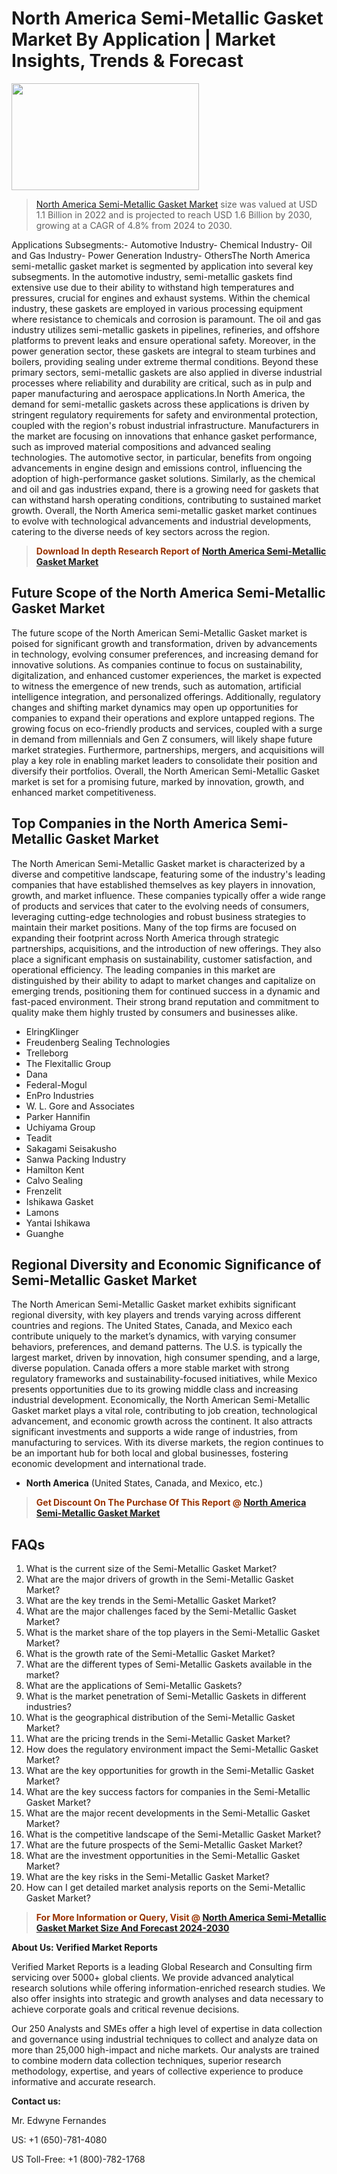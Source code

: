 <p><h1>North America Semi-Metallic Gasket Market By Application | Market Insights, Trends & Forecast</h1><p><img class="aligncenter size-medium wp-image-105565" src="https://ffe5etoiles.com/wp-content/uploads/2025/01/MST7-300x171.png" alt="" width="300" height="171" /></p><blockquote><p><a href="https://www.verifiedmarketreports.com/download-sample/?rid=561946&utm_source=Github-NA&utm_medium=362" target="_blank">North America Semi-Metallic Gasket Market</a> size was valued at USD 1.1 Billion in 2022 and is projected to reach USD 1.6 Billion by 2030, growing at a CAGR of 4.8% from 2024 to 2030.</p></blockquote>Applications Subsegments:- Automotive Industry- Chemical Industry- Oil and Gas Industry- Power Generation Industry- OthersThe North America semi-metallic gasket market is segmented by application into several key subsegments. In the automotive industry, semi-metallic gaskets find extensive use due to their ability to withstand high temperatures and pressures, crucial for engines and exhaust systems. Within the chemical industry, these gaskets are employed in various processing equipment where resistance to chemicals and corrosion is paramount. The oil and gas industry utilizes semi-metallic gaskets in pipelines, refineries, and offshore platforms to prevent leaks and ensure operational safety. Moreover, in the power generation sector, these gaskets are integral to steam turbines and boilers, providing sealing under extreme thermal conditions. Beyond these primary sectors, semi-metallic gaskets are also applied in diverse industrial processes where reliability and durability are critical, such as in pulp and paper manufacturing and aerospace applications.In North America, the demand for semi-metallic gaskets across these applications is driven by stringent regulatory requirements for safety and environmental protection, coupled with the region's robust industrial infrastructure. Manufacturers in the market are focusing on innovations that enhance gasket performance, such as improved material compositions and advanced sealing technologies. The automotive sector, in particular, benefits from ongoing advancements in engine design and emissions control, influencing the adoption of high-performance gasket solutions. Similarly, as the chemical and oil and gas industries expand, there is a growing need for gaskets that can withstand harsh operating conditions, contributing to sustained market growth. Overall, the North America semi-metallic gasket market continues to evolve with technological advancements and industrial developments, catering to the diverse needs of key sectors across the region.</p><blockquote><p><span style="color: #993300;"><strong>Download In depth Research Report of <a href="https://www.verifiedmarketreports.com/download-sample/?rid=561946&utm_source=Github-NA&utm_medium=362">North America Semi-Metallic Gasket Market</a></strong></span></p></blockquote><h2>Future Scope of the North America Semi-Metallic Gasket Market</h2><p>The future scope of the North American Semi-Metallic Gasket market is poised for significant growth and transformation, driven by advancements in technology, evolving consumer preferences, and increasing demand for innovative solutions. As companies continue to focus on sustainability, digitalization, and enhanced customer experiences, the market is expected to witness the emergence of new trends, such as automation, artificial intelligence integration, and personalized offerings. Additionally, regulatory changes and shifting market dynamics may open up opportunities for companies to expand their operations and explore untapped regions. The growing focus on eco-friendly products and services, coupled with a surge in demand from millennials and Gen Z consumers, will likely shape future market strategies. Furthermore, partnerships, mergers, and acquisitions will play a key role in enabling market leaders to consolidate their position and diversify their portfolios. Overall, the North American Semi-Metallic Gasket market is set for a promising future, marked by innovation, growth, and enhanced market competitiveness.</p><h2>Top Companies in the North America Semi-Metallic Gasket Market</h2><p>The North American Semi-Metallic Gasket market is characterized by a diverse and competitive landscape, featuring some of the industry's leading companies that have established themselves as key players in innovation, growth, and market influence. These companies typically offer a wide range of products and services that cater to the evolving needs of consumers, leveraging cutting-edge technologies and robust business strategies to maintain their market positions. Many of the top firms are focused on expanding their footprint across North America through strategic partnerships, acquisitions, and the introduction of new offerings. They also place a significant emphasis on sustainability, customer satisfaction, and operational efficiency. The leading companies in this market are distinguished by their ability to adapt to market changes and capitalize on emerging trends, positioning them for continued success in a dynamic and fast-paced environment. Their strong brand reputation and commitment to quality make them highly trusted by consumers and businesses alike.</p><p><ul><li>ElringKlinger </li><li> Freudenberg Sealing Technologies </li><li> Trelleborg </li><li> The Flexitallic Group </li><li> Dana </li><li> Federal-Mogul </li><li> EnPro Industries </li><li> W. L. Gore and Associates </li><li> Parker Hannifin </li><li> Uchiyama Group </li><li> Teadit </li><li> Sakagami Seisakusho </li><li> Sanwa Packing Industry </li><li> Hamilton Kent </li><li> Calvo Sealing </li><li> Frenzelit </li><li> Ishikawa Gasket </li><li> Lamons </li><li> Yantai Ishikawa </li><li> Guanghe</li></ul></p><h2>Regional Diversity and Economic Significance of Semi-Metallic Gasket Market</h2><p>The North American Semi-Metallic Gasket market exhibits significant regional diversity, with key players and trends varying across different countries and regions. The United States, Canada, and Mexico each contribute uniquely to the market’s dynamics, with varying consumer behaviors, preferences, and demand patterns. The U.S. is typically the largest market, driven by innovation, high consumer spending, and a large, diverse population. Canada offers a more stable market with strong regulatory frameworks and sustainability-focused initiatives, while Mexico presents opportunities due to its growing middle class and increasing industrial development. Economically, the North American Semi-Metallic Gasket market plays a vital role, contributing to job creation, technological advancement, and economic growth across the continent. It also attracts significant investments and supports a wide range of industries, from manufacturing to services. With its diverse markets, the region continues to be an important hub for both local and global businesses, fostering economic development and international trade.</p><ul> <li><strong>North America</strong> (United States, Canada, and Mexico, etc.)</li></ul><blockquote><p><span style="color: #993300;"><strong>Get Discount On The Purchase Of This Report @ <a href="https://www.verifiedmarketreports.com/ask-for-discount/?rid=561946&utm_source=Github-NA&utm_medium=362">North America Semi-Metallic Gasket Market</a></strong></span></p></blockquote><h2>FAQs</h2><p><ol> <li>What is the current size of the Semi-Metallic Gasket Market?</div><div></li> <li>What are the major drivers of growth in the Semi-Metallic Gasket Market?</div><div></li> <li>What are the key trends in the Semi-Metallic Gasket Market?</div><div></li> <li>What are the major challenges faced by the Semi-Metallic Gasket Market?</div><div></li> <li>What is the market share of the top players in the Semi-Metallic Gasket Market?</div><div></li> <li>What is the growth rate of the Semi-Metallic Gasket Market?</div><div></li> <li>What are the different types of Semi-Metallic Gaskets available in the market?</div><div></li> <li>What are the applications of Semi-Metallic Gaskets?</div><div></li> <li>What is the market penetration of Semi-Metallic Gaskets in different industries?</div><div></li> <li>What is the geographical distribution of the Semi-Metallic Gasket Market?</div><div></li> <li>What are the pricing trends in the Semi-Metallic Gasket Market?</div><div></li> <li>How does the regulatory environment impact the Semi-Metallic Gasket Market?</div><div></li> <li>What are the key opportunities for growth in the Semi-Metallic Gasket Market?</div><div></li> <li>What are the key success factors for companies in the Semi-Metallic Gasket Market?</div><div></li> <li>What are the major recent developments in the Semi-Metallic Gasket Market?</div><div></li> <li>What is the competitive landscape of the Semi-Metallic Gasket Market?</div><div></li> <li>What are the future prospects of the Semi-Metallic Gasket Market?</div><div></li> <li>What are the investment opportunities in the Semi-Metallic Gasket Market?</div><div></li> <li>What are the key risks in the Semi-Metallic Gasket Market?</div><div></li> <li>How can I get detailed market analysis reports on the Semi-Metallic Gasket Market?</div><div></li></ol></p><blockquote><p><span style="color: #993300;"><strong>For More Information or Query, Visit @ <a href="https://www.verifiedmarketreports.com/product/semi-metallic-gasket-market-size-and-forecast/">North America Semi-Metallic Gasket Market Size And Forecast 2024-2030</a></strong></span></p></blockquote><p><strong>About Us: Verified Market Reports</strong></p><p>Verified Market Reports is a leading Global Research and Consulting firm servicing over 5000+ global clients. We provide advanced analytical research solutions while offering information-enriched research studies. We also offer insights into strategic and growth analyses and data necessary to achieve corporate goals and critical revenue decisions.</p><p>Our 250 Analysts and SMEs offer a high level of expertise in data collection and governance using industrial techniques to collect and analyze data on more than 25,000 high-impact and niche markets. Our analysts are trained to combine modern data collection techniques, superior research methodology, expertise, and years of collective experience to produce informative and accurate research.</p><p><strong>Contact us:</strong></p><p>Mr. Edwyne Fernandes</p><p>US: +1 (650)-781-4080</p><p>US Toll-Free: +1 (800)-782-1768</p>
